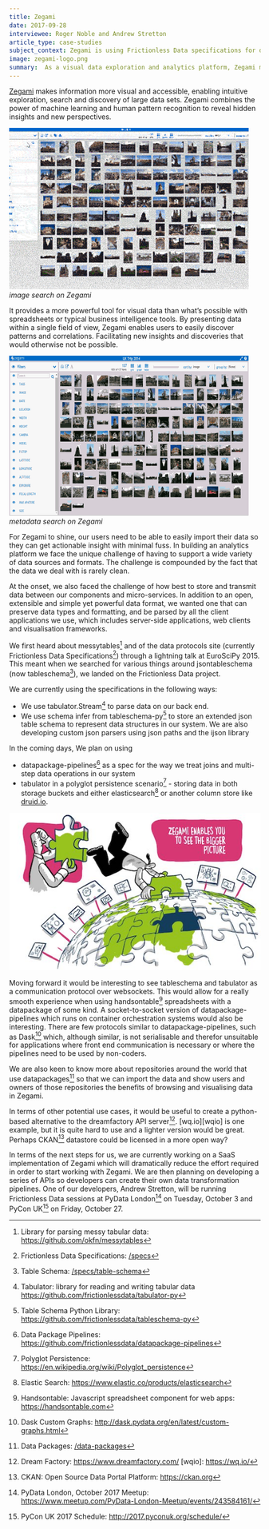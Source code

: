 ```yaml
---
title: Zegami
date: 2017-09-28
interviewee: Roger Noble and Andrew Stretton
article_type: case-studies
subject_context: Zegami is using Frictionless Data specifications for data management and syntactic analysis on their visual data analysis platform
image: zegami-logo.png
summary:  As a visual data exploration and analytics platform, Zegami makes the exploration of large collections of image rich information quick and simple.
---
```


[Zegami](https://www.zegami.com) makes information more visual and accessible, enabling intuitive exploration, search and discovery of large data sets. Zegami combines the power of machine learning and human pattern recognition to reveal hidden insights and new perspectives.

![imagesearch](./zegami-2.gif) <br/> *image search on Zegami*

It provides a more powerful tool for visual data than what’s possible with spreadsheets or typical business intelligence tools. By presenting data within a single field of view, Zegami enables users to easily discover patterns and correlations. Facilitating new insights and discoveries that would otherwise not be possible.

![metadatasearch](./zegami-3.gif) <br/> *metadata search on Zegami*

For Zegami to shine, our users need to be able to easily import their data so they can get actionable insight with minimal fuss. In building an analytics platform we face the unique challenge of having to support a wide variety of data sources and formats. The challenge is compounded by the fact that the data we deal with is rarely clean.

At the onset, we also faced the challenge of how best to store and transmit data between our components and micro-services. In addition to an open, extensible and simple yet powerful data format, we wanted one that can preserve data types and formatting, and be parsed by all the client applications we use, which includes server-side applications, web clients and visualisation frameworks.

We first heard about messytables[^messytables] and of the data protocols site (currently Frictionless Data Specifications[^specs]) through a lightning talk at EuroSciPy 2015. This meant when we searched for various things around jsontableschema (now tableschema[^tableschema]), we landed on the Frictionless Data project.

We are currently using the specifications in the following ways:

- We use tabulator.Stream[^tabulator] to parse data on our back end.
- We use schema infer from tableschema-py[^tableschemapy] to store an extended json table schema to represent data structures in our system. We are also developing custom json parsers using json paths and the ijson library

In the coming days, We plan on using
- datapackage-pipelines[^dpp] as a spec for the way we treat joins and multi-step data operations in our system
- tabulator in a polyglot persistence scenario[^polyglot] - storing data in both storage buckets and either elasticsearch[^elasticsearch] or another column store like [druid.io](http://druid.io).

![Diagram](./zegami-1.jpg)

Moving forward it would be interesting to see tableschema and tabulator as a communication protocol over websockets. This would allow for a really smooth experience when using handsontable[^handsontable] spreadsheets with a datapackage of some kind. A socket-to-socket version of datapackage-pipelines which runs on container orchestration systems would also be interesting. There are few protocols similar to datapackage-pipelines, such as Dask[^dask] which, although similar, is not serialisable and therefor unsuitable for applications where front end communication is necessary or where the pipelines need to be used by non-coders.

We are also keen to know more about repositories around the world that use datapackages[^datapackage] so that we can import the data and show users and owners of those repositories the benefits of browsing and visualising data in Zegami.

In terms of other potential use cases, it would be useful to create a python-based alternative to the dreamfactory API server[^dreamfactory]. [wq.io][wqio] is one example, but it is quite hard to use and a lighter version would be great. Perhaps CKAN[^ckan] datastore could be licensed in a more open way?

In terms of the next steps for us, we are currently working on a SaaS implementation of Zegami which will dramatically reduce the effort required in order to start working with Zegami. We are then planning on developing a series of APIs so developers can create their own data transformation pipelines. One of our developers, Andrew Stretton, will be running Frictionless Data sessions at PyData London[^pydata] on Tuesday, October 3 and PyCon UK[^pyconuk] on Friday, October 27.

[^messytables]: Library for parsing messy tabular data: <https://github.com/okfn/messytables>
[^specs]: Frictionless Data Specifications: [/specs](/specs)
[^tableschema]: Table Schema: [/specs/table-schema](/specs/table-schema)
[^tabulator]:Tabulator:  library for reading and writing tabular data <https://github.com/frictionlessdata/tabulator-py>
[^polyglot]: Polyglot Persistence: <https://en.wikipedia.org/wiki/Polyglot_persistence>
[^tableschemapy]: Table Schema Python Library: <https://github.com/frictionlessdata/tableschema-py>
[^elasticsearch]: Elastic Search: <https://www.elastic.co/products/elasticsearch>
[^handsontable]: Handsontable: Javascript spreadsheet component for web apps: <https://handsontable.com>
[^dpp]: Data Package Pipelines: <https://github.com/frictionlessdata/datapackage-pipelines>
[^dask]:Dask Custom Graphs: <http://dask.pydata.org/en/latest/custom-graphs.html>
[^datapackage]: Data Packages: [/data-packages](/data-packages)
[^dreamfactory]: Dream Factory: <https://www.dreamfactory.com/>
[wqio]: https://wq.io/
[^ckan]: CKAN: Open Source Data Portal Platform: <https://ckan.org>
[^pydata]: PyData London, October 2017 Meetup: <https://www.meetup.com/PyData-London-Meetup/events/243584161/>
[^pyconuk]: PyCon UK 2017 Schedule: <http://2017.pyconuk.org/schedule/>
